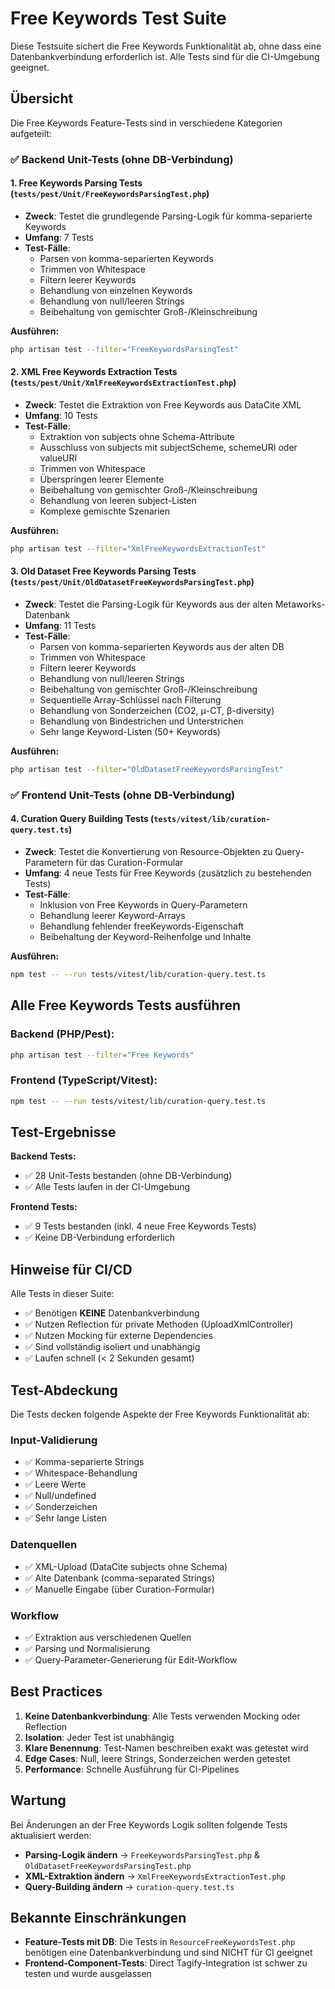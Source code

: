 # Free Keywords Test Suite

Diese Testsuite sichert die Free Keywords Funktionalität ab, ohne dass eine Datenbankverbindung erforderlich ist. Alle Tests sind für die CI-Umgebung geeignet.

## Übersicht

Die Free Keywords Feature-Tests sind in verschiedene Kategorien aufgeteilt:

### ✅ Backend Unit-Tests (ohne DB-Verbindung)

#### 1. **Free Keywords Parsing Tests** (`tests/pest/Unit/FreeKeywordsParsingTest.php`)
- **Zweck**: Testet die grundlegende Parsing-Logik für komma-separierte Keywords
- **Umfang**: 7 Tests
- **Test-Fälle**:
  - Parsen von komma-separierten Keywords
  - Trimmen von Whitespace
  - Filtern leerer Keywords
  - Behandlung von einzelnen Keywords
  - Behandlung von null/leeren Strings
  - Beibehaltung von gemischter Groß-/Kleinschreibung

**Ausführen:**
```bash
php artisan test --filter="FreeKeywordsParsingTest"
```

#### 2. **XML Free Keywords Extraction Tests** (`tests/pest/Unit/XmlFreeKeywordsExtractionTest.php`)
- **Zweck**: Testet die Extraktion von Free Keywords aus DataCite XML
- **Umfang**: 10 Tests
- **Test-Fälle**:
  - Extraktion von subjects ohne Schema-Attribute
  - Ausschluss von subjects mit subjectScheme, schemeURI oder valueURI
  - Trimmen von Whitespace
  - Überspringen leerer Elemente
  - Beibehaltung von gemischter Groß-/Kleinschreibung
  - Behandlung von leeren subject-Listen
  - Komplexe gemischte Szenarien

**Ausführen:**
```bash
php artisan test --filter="XmlFreeKeywordsExtractionTest"
```

#### 3. **Old Dataset Free Keywords Parsing Tests** (`tests/pest/Unit/OldDatasetFreeKeywordsParsingTest.php`)
- **Zweck**: Testet die Parsing-Logik für Keywords aus der alten Metaworks-Datenbank
- **Umfang**: 11 Tests
- **Test-Fälle**:
  - Parsen von komma-separierten Keywords aus der alten DB
  - Trimmen von Whitespace
  - Filtern leerer Keywords
  - Behandlung von null/leeren Strings
  - Beibehaltung von gemischter Groß-/Kleinschreibung
  - Sequentielle Array-Schlüssel nach Filterung
  - Behandlung von Sonderzeichen (CO2, μ-CT, β-diversity)
  - Behandlung von Bindestrichen und Unterstrichen
  - Sehr lange Keyword-Listen (50+ Keywords)

**Ausführen:**
```bash
php artisan test --filter="OldDatasetFreeKeywordsParsingTest"
```

### ✅ Frontend Unit-Tests (ohne DB-Verbindung)

#### 4. **Curation Query Building Tests** (`tests/vitest/lib/curation-query.test.ts`)
- **Zweck**: Testet die Konvertierung von Resource-Objekten zu Query-Parametern für das Curation-Formular
- **Umfang**: 4 neue Tests für Free Keywords (zusätzlich zu bestehenden Tests)
- **Test-Fälle**:
  - Inklusion von Free Keywords in Query-Parametern
  - Behandlung leerer Keyword-Arrays
  - Behandlung fehlender freeKeywords-Eigenschaft
  - Beibehaltung der Keyword-Reihenfolge und Inhalte

**Ausführen:**
```bash
npm test -- --run tests/vitest/lib/curation-query.test.ts
```

## Alle Free Keywords Tests ausführen

### Backend (PHP/Pest):
```bash
php artisan test --filter="Free Keywords"
```

### Frontend (TypeScript/Vitest):
```bash
npm test -- --run tests/vitest/lib/curation-query.test.ts
```

## Test-Ergebnisse

**Backend Tests:**
- ✅ 28 Unit-Tests bestanden (ohne DB-Verbindung)
- ✅ Alle Tests laufen in der CI-Umgebung

**Frontend Tests:**
- ✅ 9 Tests bestanden (inkl. 4 neue Free Keywords Tests)
- ✅ Keine DB-Verbindung erforderlich

## Hinweise für CI/CD

Alle Tests in dieser Suite:
- ✅ Benötigen **KEINE** Datenbankverbindung
- ✅ Nutzen Reflection für private Methoden (UploadXmlController)
- ✅ Nutzen Mocking für externe Dependencies
- ✅ Sind vollständig isoliert und unabhängig
- ✅ Laufen schnell (< 2 Sekunden gesamt)

## Test-Abdeckung

Die Tests decken folgende Aspekte der Free Keywords Funktionalität ab:

### Input-Validierung
- ✅ Komma-separierte Strings
- ✅ Whitespace-Behandlung
- ✅ Leere Werte
- ✅ Null/undefined
- ✅ Sonderzeichen
- ✅ Sehr lange Listen

### Datenquellen
- ✅ XML-Upload (DataCite subjects ohne Schema)
- ✅ Alte Datenbank (comma-separated Strings)
- ✅ Manuelle Eingabe (über Curation-Formular)

### Workflow
- ✅ Extraktion aus verschiedenen Quellen
- ✅ Parsing und Normalisierung
- ✅ Query-Parameter-Generierung für Edit-Workflow

## Best Practices

1. **Keine Datenbankverbindung**: Alle Tests verwenden Mocking oder Reflection
2. **Isolation**: Jeder Test ist unabhängig
3. **Klare Benennung**: Test-Namen beschreiben exakt was getestet wird
4. **Edge Cases**: Null, leere Strings, Sonderzeichen werden getestet
5. **Performance**: Schnelle Ausführung für CI-Pipelines

## Wartung

Bei Änderungen an der Free Keywords Logik sollten folgende Tests aktualisiert werden:

- **Parsing-Logik ändern** → `FreeKeywordsParsingTest.php` & `OldDatasetFreeKeywordsParsingTest.php`
- **XML-Extraktion ändern** → `XmlFreeKeywordsExtractionTest.php`
- **Query-Building ändern** → `curation-query.test.ts`

## Bekannte Einschränkungen

- **Feature-Tests mit DB**: Die Tests in `ResourceFreeKeywordsTest.php` benötigen eine Datenbankverbindung und sind NICHT für CI geeignet
- **Frontend-Component-Tests**: Direct Tagify-Integration ist schwer zu testen und wurde ausgelassen

